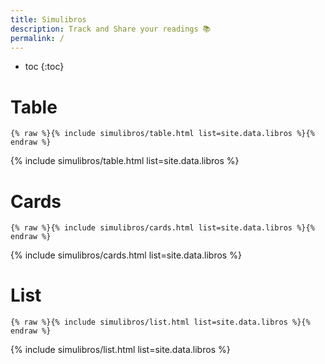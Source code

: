 ```yaml
---
title: Simulibros
description: Track and Share your readings 📚
permalink: /
---
```


* toc
{:toc}

# Table

```liquid
{% raw %}{% include simulibros/table.html list=site.data.libros %}{% endraw %}
```

{% include simulibros/table.html list=site.data.libros %}

# Cards

```liquid
{% raw %}{% include simulibros/cards.html list=site.data.libros %}{% endraw %}
```

{% include simulibros/cards.html list=site.data.libros %}

# List

```liquid
{% raw %}{% include simulibros/list.html list=site.data.libros %}{% endraw %}
```

{% include simulibros/list.html list=site.data.libros %}
